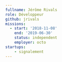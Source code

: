 ```yaml
---
fullname: Jérôme Rivals
role: Développeur
github: jrivals
missions:
  - start: '2018-11-08'
    end: '2019-06-30'
    status: independent
    employer: octo
startups:
    - signalement
---
```

